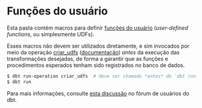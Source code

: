 <!--
SPDX-FileCopyrightText: 2022 ImpulsoGov <contato@impulsogov.org>

SPDX-License-Identifier: MIT
-->

# Funções do usuário

Esta pasta contém macros para definir [funções do usuário][UDF]
(*user-defined functions*, ou simplesmente UDFs).

Esses macros não devem ser utilizados diretamente, e sim invocados por meio da
operação [criar_udfs][] ([documentação][docs]) *antes* da execução das
transformações desejadas, de forma a garantir que as funções e procedimentos
esperados tenham sido registrados no banco de dados.

```sh
$ dbt run-operation criar_udfs  # deve ser chamado *antes* do `dbt run`!
$ dbt run
```

Para mais informações, consulte [esta discussão][topico-udfs] no fórum de
usuários do dbt.

[criar_udfs]: macros/criar_udfs
[docs]: https://impulsogov.github.io/saude-mental-indicadores/#!/macro/macro.impulso_saude_mental.criar_udfs
[UDF]: https://en.wikipedia.org/wiki/User-defined_function
[topico-udfs]: https://discourse.getdbt.com/t/using-dbt-to-manage-user-defined-functions/18
